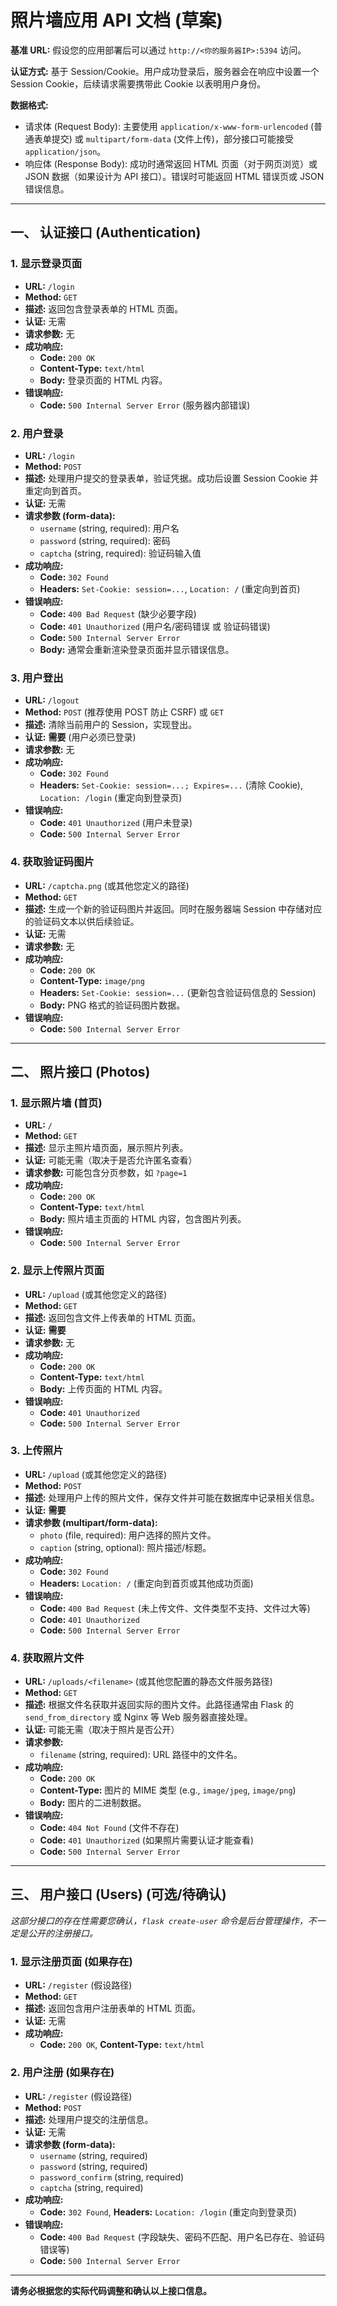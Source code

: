 # 照片墙应用 API 文档 (草案)

**基准 URL:** 假设您的应用部署后可以通过 `http://<你的服务器IP>:5394` 访问。

**认证方式:** 基于 Session/Cookie。用户成功登录后，服务器会在响应中设置一个 Session Cookie，后续请求需要携带此 Cookie 以表明用户身份。

**数据格式:**
*   请求体 (Request Body): 主要使用 `application/x-www-form-urlencoded` (普通表单提交) 或 `multipart/form-data` (文件上传)，部分接口可能接受 `application/json`。
*   响应体 (Response Body): 成功时通常返回 HTML 页面（对于网页浏览）或 JSON 数据（如果设计为 API 接口）。错误时可能返回 HTML 错误页或 JSON 错误信息。

---

## 一、 认证接口 (Authentication)

### 1. 显示登录页面

*   **URL:** `/login`
*   **Method:** `GET`
*   **描述:** 返回包含登录表单的 HTML 页面。
*   **认证:** 无需
*   **请求参数:** 无
*   **成功响应:**
    *   **Code:** `200 OK`
    *   **Content-Type:** `text/html`
    *   **Body:** 登录页面的 HTML 内容。
*   **错误响应:**
    *   **Code:** `500 Internal Server Error` (服务器内部错误)

### 2. 用户登录

*   **URL:** `/login`
*   **Method:** `POST`
*   **描述:** 处理用户提交的登录表单，验证凭据。成功后设置 Session Cookie 并重定向到首页。
*   **认证:** 无需
*   **请求参数 (form-data):**
    *   `username` (string, required): 用户名
    *   `password` (string, required): 密码
    *   `captcha` (string, required): 验证码输入值
*   **成功响应:**
    *   **Code:** `302 Found`
    *   **Headers:** `Set-Cookie: session=...`, `Location: /` (重定向到首页)
*   **错误响应:**
    *   **Code:** `400 Bad Request` (缺少必要字段)
    *   **Code:** `401 Unauthorized` (用户名/密码错误 或 验证码错误)
    *   **Code:** `500 Internal Server Error`
    *   **Body:** 通常会重新渲染登录页面并显示错误信息。

### 3. 用户登出

*   **URL:** `/logout`
*   **Method:** `POST` (推荐使用 POST 防止 CSRF) 或 `GET`
*   **描述:** 清除当前用户的 Session，实现登出。
*   **认证:** **需要** (用户必须已登录)
*   **请求参数:** 无
*   **成功响应:**
    *   **Code:** `302 Found`
    *   **Headers:** `Set-Cookie: session=...; Expires=...` (清除 Cookie), `Location: /login` (重定向到登录页)
*   **错误响应:**
    *   **Code:** `401 Unauthorized` (用户未登录)
    *   **Code:** `500 Internal Server Error`

### 4. 获取验证码图片

*   **URL:** `/captcha.png` (或其他您定义的路径)
*   **Method:** `GET`
*   **描述:** 生成一个新的验证码图片并返回。同时在服务器端 Session 中存储对应的验证码文本以供后续验证。
*   **认证:** 无需
*   **请求参数:** 无
*   **成功响应:**
    *   **Code:** `200 OK`
    *   **Content-Type:** `image/png`
    *   **Headers:** `Set-Cookie: session=...` (更新包含验证码信息的 Session)
    *   **Body:** PNG 格式的验证码图片数据。
*   **错误响应:**
    *   **Code:** `500 Internal Server Error`

---

## 二、 照片接口 (Photos)

### 1. 显示照片墙 (首页)

*   **URL:** `/`
*   **Method:** `GET`
*   **描述:** 显示主照片墙页面，展示照片列表。
*   **认证:** 可能无需（取决于是否允许匿名查看）
*   **请求参数:** 可能包含分页参数，如 `?page=1`
*   **成功响应:**
    *   **Code:** `200 OK`
    *   **Content-Type:** `text/html`
    *   **Body:** 照片墙主页面的 HTML 内容，包含图片列表。
*   **错误响应:**
    *   **Code:** `500 Internal Server Error`

### 2. 显示上传照片页面

*   **URL:** `/upload` (或其他您定义的路径)
*   **Method:** `GET`
*   **描述:** 返回包含文件上传表单的 HTML 页面。
*   **认证:** **需要**
*   **请求参数:** 无
*   **成功响应:**
    *   **Code:** `200 OK`
    *   **Content-Type:** `text/html`
    *   **Body:** 上传页面的 HTML 内容。
*   **错误响应:**
    *   **Code:** `401 Unauthorized`
    *   **Code:** `500 Internal Server Error`

### 3. 上传照片

*   **URL:** `/upload` (或其他您定义的路径)
*   **Method:** `POST`
*   **描述:** 处理用户上传的照片文件，保存文件并可能在数据库中记录相关信息。
*   **认证:** **需要**
*   **请求参数 (multipart/form-data):**
    *   `photo` (file, required): 用户选择的照片文件。
    *   `caption` (string, optional): 照片描述/标题。
*   **成功响应:**
    *   **Code:** `302 Found`
    *   **Headers:** `Location: /` (重定向到首页或其他成功页面)
*   **错误响应:**
    *   **Code:** `400 Bad Request` (未上传文件、文件类型不支持、文件过大等)
    *   **Code:** `401 Unauthorized`
    *   **Code:** `500 Internal Server Error`

### 4. 获取照片文件

*   **URL:** `/uploads/<filename>` (或其他您配置的静态文件服务路径)
*   **Method:** `GET`
*   **描述:** 根据文件名获取并返回实际的图片文件。此路径通常由 Flask 的 `send_from_directory` 或 Nginx 等 Web 服务器直接处理。
*   **认证:** 可能无需（取决于照片是否公开）
*   **请求参数:**
    *   `filename` (string, required): URL 路径中的文件名。
*   **成功响应:**
    *   **Code:** `200 OK`
    *   **Content-Type:** 图片的 MIME 类型 (e.g., `image/jpeg`, `image/png`)
    *   **Body:** 图片的二进制数据。
*   **错误响应:**
    *   **Code:** `404 Not Found` (文件不存在)
    *   **Code:** `401 Unauthorized` (如果照片需要认证才能查看)
    *   **Code:** `500 Internal Server Error`

---

## 三、 用户接口 (Users) (可选/待确认)

*这部分接口的存在性需要您确认，`flask create-user` 命令是后台管理操作，不一定是公开的注册接口。*

### 1. 显示注册页面 (如果存在)

*   **URL:** `/register` (假设路径)
*   **Method:** `GET`
*   **描述:** 返回包含用户注册表单的 HTML 页面。
*   **认证:** 无需
*   **成功响应:**
    *   **Code:** `200 OK`, **Content-Type:** `text/html`

### 2. 用户注册 (如果存在)

*   **URL:** `/register` (假设路径)
*   **Method:** `POST`
*   **描述:** 处理用户提交的注册信息。
*   **认证:** 无需
*   **请求参数 (form-data):**
    *   `username` (string, required)
    *   `password` (string, required)
    *   `password_confirm` (string, required)
    *   `captcha` (string, required)
*   **成功响应:**
    *   **Code:** `302 Found`, **Headers:** `Location: /login` (重定向到登录页)
*   **错误响应:**
    *   **Code:** `400 Bad Request` (字段缺失、密码不匹配、用户名已存在、验证码错误等)
    *   **Code:** `500 Internal Server Error`

---

**请务必根据您的实际代码调整和确认以上接口信息。** 